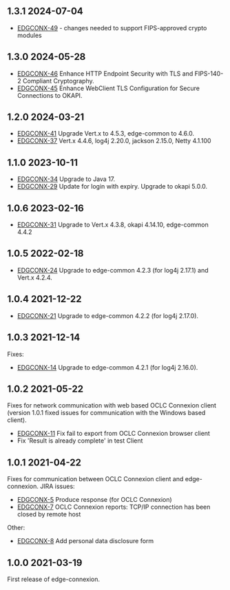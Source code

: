 ## 1.3.1 2024-07-04

* [EDGCONX-49](https://issues.folio.org/browse/EDGCONX-49) - changes needed to support FIPS-approved crypto modules

## 1.3.0 2024-05-28

* [EDGCONX-46](https://issues.folio.org/browse/EDGCONX-46) Enhance HTTP Endpoint Security with TLS and FIPS-140-2 Compliant Cryptography.
* [EDGCONX-45](https://issues.folio.org/browse/EDGCONX-45) Enhance WebClient TLS Configuration for Secure Connections to OKAPI.

## 1.2.0 2024-03-21

* [EDGCONX-41](https://issues.folio.org/browse/EDGCONX-41) Upgrade Vert.x to 4.5.3, edge-common to 4.6.0.
* [EDGCONX-37](https://issues.folio.org/browse/EDGCONX-41) Vert.x 4.4.6, log4j 2.20.0, jackson 2.15.0, Netty 4.1.100

## 1.1.0 2023-10-11

* [EDGCONX-34](https://issues.folio.org/browse/EDGCONX-34) Upgrade to Java 17.
* [EDGCONX-29](https://issues.folio.org/browse/EDGCONX-29) Update for login with expiry. Upgrade to okapi 5.0.0.

## 1.0.6 2023-02-16

* [EDGCONX-31](https://issues.folio.org/browse/EDGCONX-31) Upgrade to Vert.x 4.3.8, okapi 4.14.10, edge-common 4.4.2

## 1.0.5 2022-02-18

* [EDGCONX-24](https://issues.folio.org/browse/EDGCONX-24) Upgrade to edge-common 4.2.3 (for log4j 2.17.1) and Vert.x 4.2.4.

## 1.0.4 2021-12-22

* [EDGCONX-21](https://issues.folio.org/browse/EDGCONX-21) Upgrade to edge-common 4.2.2 (for log4j 2.17.0).

## 1.0.3 2021-12-14

Fixes:

* [EDGCONX-14](https://issues.folio.org/browse/EDGCONX-14) Upgrade to edge-common 4.2.1 (for log4j 2.16.0).

## 1.0.2 2021-05-22

Fixes for network communication with web based OCLC Connexion client
(version 1.0.1 fixed issues for communication with the Windows based
client).

* [EDGCONX-11](https://issues.folio.org/browse/EDGCONX-11) Fix fail to export from OCLC Connexion browser client
* Fix 'Result is already complete' in test Client

## 1.0.1 2021-04-22

Fixes for communication between OCLC Connexion client and edge-connexion. JIRA issues:

* [EDGCONX-5](https://issues.folio.org/browse/EDGCONX-5) Produce response (for OCLC Connexion)
* [EDGCONX-7](https://issues.folio.org/browse/EDGCONX-7) OCLC Connexion reports: TCP/IP connection has been closed by remote host

Other:

* [EDGCONX-8](https://issues.folio.org/browse/EDGCONX-8) Add personal data disclosure form

## 1.0.0 2021-03-19

First release of edge-connexion.


